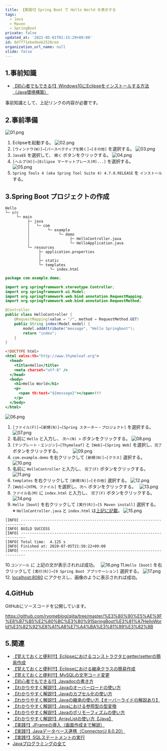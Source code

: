 ```yaml
---
title: 【実践‼】Spring Boot で Hello World を表示する
tags:
  - Java
  - Maven
  - SpringBoot
private: false
updated_at: '2022-05-01T01:15:29+09:00'
id: 8d7f71ebedeeb2526cee
organization_url_name: null
slide: false
---
```

## 1.事前知識
- [【初心者でもできる‼】Windows10にEclipseをインストールする方法（Java環境構築）](https://qiita.com/ryome/items/b47c5acdaa52cffbec58)

事前知識として、上記リンクの内容が必要です。

## 2.事前準備

![01.png](https://qiita-image-store.s3.ap-northeast-1.amazonaws.com/0/449867/594d8a72-235d-b356-a3b2-dbfbfd0159c9.png)
1. Eclipseを起動する。
![02.png](https://qiita-image-store.s3.ap-northeast-1.amazonaws.com/0/449867/45df6d6a-46e0-f2bf-1f4c-017db75f9727.png)
2. `[ウィンドウ(W)]→[パースペクティブを開く]→[その他]` を選択する。
![03.png](https://qiita-image-store.s3.ap-northeast-1.amazonaws.com/0/449867/beb161c8-9a03-17d6-d351-b531cdcb54d1.png)
3. `JavaEE`  を選択して、 `開く` ボタンをクリックする。
![04.png](https://qiita-image-store.s3.ap-northeast-1.amazonaws.com/0/449867/a26bd90e-5101-b752-9653-8adb7d9ba902.png)
4. `[ヘルプ(H)]→[Eclipse マーケットプレース(M)...]` を選択する。　　　
![05.png](https://qiita-image-store.s3.ap-northeast-1.amazonaws.com/0/449867/7b6c37a3-64f9-4c59-0f4e-0ffeb2f4031d.png)
5. `Spring Tools 4 (aka Spring Tool Suite 4) 4.7.0.RELEASE` を `インストール` する。



## 3.Spring Boot プロジェクトの作成

```bash:フォルダ構成
Hello
└─ src
     └─ main
          ├─ java
          │   └─ com
          │        └─ example
          │             └─ demo
          │                  ├─ HelloController.java
          │                  └─ HelloApplication.java
          └─ resources
               ├─ application.properties
               │  
               ├─ static
               └─ templates
                    └─ index.html
```

```java:HelloController.java
package com.example.demo;

import org.springframework.stereotype.Controller;
import org.springframework.ui.Model;
import org.springframework.web.bind.annotation.RequestMapping;
import org.springframework.web.bind.annotation.RequestMethod;

@Controller
public class HelloController {
    @RequestMapping(value = "/", method = RequestMethod.GET)
    public String index(Model model) {
        model.addAttribute("message", "Hello Springboot");
        return "index";
    }
}
```

```html:index.html
<!DOCTYPE html>
<html xmlns:th="http://www.thymeleaf.org">
  <head>
    <title>Hello</title>
    <meta charset="utf-8" />
  </head>
  <body>
    <h1>Hello World</h1>
    <p>
      <span th:text="${message}"></span>!!!
    </p>
  </body>
</html>
```

![06.png](https://qiita-image-store.s3.ap-northeast-1.amazonaws.com/0/449867/4f942089-ee64-25b8-259f-3ff278f66d79.png)
1. `[ファイル(F)]→[新規(N)]→[Spring スターター・プロジェクト]` を選択する。
![07.png](https://qiita-image-store.s3.ap-northeast-1.amazonaws.com/0/449867/88e04f36-d045-580e-c11f-2fff6b76e711.png)
2. 名前に `Hello` と入力し、 `次へ(N) >` ボタンをクリックする。
![08.png](https://qiita-image-store.s3.ap-northeast-1.amazonaws.com/0/449867/171d7ab4-828e-75da-3f0d-4cca72875357.png)
3. `[テンプレート・エンジン]→[Thymeleaf]` と `[Web]→[Spring Web]` を選択し、`完了` ボタンをクリックする。　　　
![09.png](https://qiita-image-store.s3.ap-northeast-1.amazonaws.com/0/449867/33c6251f-9bfe-3fd9-f22a-2e90e0ffccaf.png)
4. `com.example.demo` を右クリックして `[新規(N)]→[クラス]` 選択する。
![10.png](https://qiita-image-store.s3.ap-northeast-1.amazonaws.com/0/449867/ea5ab1d1-6943-3ff0-167b-02a27ecfa49e.png)
5. 名前に `HelloController` と入力し、 `完了(F)` ボタンをクリックする。
![11.png](https://qiita-image-store.s3.ap-northeast-1.amazonaws.com/0/449867/e35bf21c-d005-b637-3d58-2eacb924568b.png)
6. `templates` を右クリックして `[新規(N)]→[その他]` 選択する。
![12.png](https://qiita-image-store.s3.ap-northeast-1.amazonaws.com/0/449867/0569ec8c-8853-6e8a-47a9-807ad42dca33.png)
7. `[Web]→[HTML ファイル]` を選択し、`次へ` ボタンをクリックする。　
![13.png](https://qiita-image-store.s3.ap-northeast-1.amazonaws.com/0/449867/620d70d5-fbc2-8101-4722-38cb073aceef.png)
8. `ファイル名(M)` に `index.html` と入力し、 `完了(F)` ボタンをクリックする。　
![14.png](https://qiita-image-store.s3.ap-northeast-1.amazonaws.com/0/449867/d45c64d2-dd02-60d5-b8e5-59a5614f5063.png)
9. `Hello [boot]` を右クリックして `[実行(R)]→[5 Maven install]` 選択する。
※ `HelloController.java` と `index.html` は[上記に記載](#3spring-boot-プロジェクトの作成)。
![15.png](https://qiita-image-store.s3.ap-northeast-1.amazonaws.com/0/449867/481ed588-609d-49a2-3750-988a813e5d9b.png)

```
[INFO] ------------------------------------------------------------------------
[INFO] BUILD SUCCESS
[INFO] ------------------------------------------------------------------------
[INFO] Total time:  4.125 s
[INFO] Finished at: 2020-07-05T21:50:22+09:00
[INFO] ------------------------------------------------------------------------
```
10.`コンソール` に 上記の文が表示されれば成功。　
![16.png](https://qiita-image-store.s3.ap-northeast-1.amazonaws.com/0/449867/5c02609e-8d72-ecb6-811f-7852a8cbc368.png)
11.`Hello [boot]` を右クリックして `[実行(R)]→[9 Spring Boot アプリケーション]` 選択する。
![17.png](https://qiita-image-store.s3.ap-northeast-1.amazonaws.com/0/449867/0855bf86-3955-eba8-2ffa-8ab14e689a73.png)
12. [localhost:8080](http://localhost:8080/) にアクセスし、画像のように表示されれば成功。

## 4.GitHub
GitHubにソースコードを公開しています。

https://github.com/ryomeblog/qiita/tree/master/%E3%80%90%E5%AE%9F%E8%B7%B5%E2%80%BC%E3%80%91SpringBoot%E3%81%A7HelloWorld%E3%82%92%E8%A1%A8%E7%A4%BA%E3%81%99%E3%82%8B


## 5.関連
- [【覚えておくと便利!!!】Eclipseにおけるコンストラクタとgetter/setterの簡易作成](https://qiita.com/ryome/items/6c487ccc0c39847cd55f)
- [【覚えておくと便利!!!】Eclipseにおける継承クラスの簡易作成](https://qiita.com/ryome/items/4fcf62b4bc60fb6a4d07)
- [【覚えておくと便利!!!】MySQLの文字コード変更](https://qiita.com/ryome/items/b1f0f7055d2d614fb605)
- [【初心者でもできる‼】Javadocの書き方](https://qiita.com/ryome/items/4f2d5928c8aaf195f407)
- [【わかりやすく解説‼】Javaのオーバーロードの使い方](https://qiita.com/ryome/items/f1ca8cc7538f4c6d26c0)
- [【わかりやすく解説‼】Javaのカプセル化の使い方](https://qiita.com/ryome/items/fc44dfad297b35bf7559)
- [【わかりやすく解説‼】Javaの継承の使い方【オーバーライドの解説あり】](https://qiita.com/ryome/items/97b82c5519e39d3f21c1)
- [【わかりやすく解説‼】Javaにおける参照型の型変換](https://qiita.com/ryome/items/2453949b978bf166e204)
- [【わかりやすく解説‼】Javaのポリモーフィズムの使い方](https://qiita.com/ryome/items/a22457797988c548ec62)
- [【わかりやすく解説‼】ArrayListの使い方【Java】](https://qiita.com/ryome/items/cc01a7b6914e5b8b1579)
- [【実践‼】JFrameの導入（画面作成まで解説）](https://qiita.com/ryome/items/a45e0db4f7456e62d8d8)
- [【実践‼】Javaデータベース連携（Connector/J 8.0.20）](https://qiita.com/ryome/items/c78534200ae725ad571b)
- [【実践‼】SQLステートメントの実行](https://qiita.com/ryome/items/44ef641ea53595130f55)
- [Javaプログラミングの全て](https://qiita.com/ryome/items/d1ec1824431dbd182b91)
